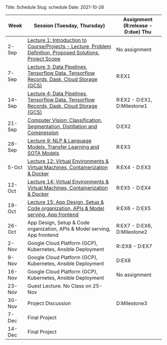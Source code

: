Title: Schedule
Slug: schedule
Date: 2021-10-26


|Week|Session (Tuesday, Thursday)|Assignment (R:release - D:due) Thu|
|-----|-----|-----|
|2-Sep|[Lecture 1: Introduction to Course/Projects - Lecture, Problem Definition, Proposed Solutions, Project Scope]({filename}/lectures/lecture1/index.md)|No assignment|
|7-Sep|[Lecture 3: Data Pipelines, Tensorflow Data, Tensorflow Records, Dask, Cloud Storage (GCS)]({filename}/lectures/lecture2/index.md)|R:EX1 |
|14-Sep|[Lecture 4: Data Pipelines, Tensorflow Data, Tensorflow Records, Dask, Cloud Storage (GCS)]({filename}/lectures/lecture3/index.md)|R:EX2 - D:EX1, D:Milestone1 |
|21-Sep|[Computer Vision: Classification, Segmentation, Distillation and Compression]({filename}/lectures/lecture4/index.md)|D:EX2|
|28-Sep|[Lecture 9: NLP & Language Models, Transfer Learning and SOTA Models]({filename}/lectures/lecture5/index.md)|R:EX3|
|5-Oct|[Lecture 12: Virtual Environments & Virtual Machines, Containerization & Docker]({filename}/lectures/lecture6/index.md)|R:EX4 - D:EX3|
|12-Oct|[Lecture 14: Virtual Environments & Virtual Machines, Containerization & Docker]({filename}/lectures/lecture7/index.md)|R:EX5 - D:EX4|
|19-Oct|[Lecture 15: App Design, Setup & Code organization, APIs & Model serving, App frontend]({filename}/lectures/lecture8/index.md)|R:EX6 - D:EX5|
|26-Oct|App Design, Setup & Code organization, APIs & Model serving, App frontend|R:EX7 - D:EX6, D:Milestone2|
|2-Nov|Google Cloud Platform (GCP), Kubernetes, Ansible Deployment|R::EX8 - D:EX7|
|9-Nov|Google Cloud Platform (GCP), Kubernetes, Ansible Deployment|D:EX8|
|16-Nov|Google Cloud Platform (GCP), Kubernetes, Ansible Deployment|No assignment|
|23-Nov|Guest Lecture.  No Class on 25-Nov||
|30-Nov|Project Discussion|D:Milestone3|
|7-Dec|Final Project||
|14-Dec|Final Project||

